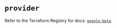 # `provider`

Refer to the Terraform Registry for docs: [`google-beta`](https://registry.terraform.io/providers/hashicorp/google-beta/6.11.1/docs).
